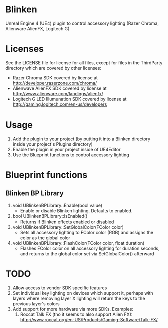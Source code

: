 # Blinken
Unreal Engine 4 (UE4) plugin to control accessory lighting (Razer Chroma, Alienware AlienFX, Logitech G)

# Licenses

See the LICENSE file for license for all files, except for files in the ThirdParty directory which are covered by other licenses:
* Razer Chroma SDK covered by license at http://developer.razerzone.com/chroma/
* Alienwave AlienFX SDK covered by license at http://www.alienware.com/landings/alienfx/
* Logitech G LED Illumunation SDK covered by license at http://gaming.logitech.com/en-us/developers

# Usage

1. Add the plugin to your project (by putting it into a Blinken directory inside your project's Plugins directory)
2. Enable the plugin in your project inside of UE4Editor
3. Use the Blueprint functions to control accessory lighting

# Blueprint functions

## Blinken BP Library

1. void UBlinkenBPLibrary::Enable(bool value)
   * Enable or disable Blinken lighting.  Defaults to enabled.
2. bool UBlinkenBPLibrary::IsEnabled()
   * Returns if Blinken effects enabled or disabled
3. void UBlinkenBPLibrary::SetGlobalColor(FColor color)
   * Sets all accessory lighting to FColor color (RGB) and assigns the color as the global color
4. void UBlinkenBPLibrary::FlashColor(FColor color, float duration)
   * Flashes FColor color on all accessory lighting for duration seconds, and returns to the global color set via SetGlobalColor() afterward

# TODO

1. Allow access to vendor SDK specific features
2. Set individual key lighting on devices which support it, perhaps with layers where removing layer X lighting will return the keys to the previous layer's colors
3. Add support for more hardware via more SDKs.  Examples:
   1. Roccat Talk FX (tho it seems to also support Alien FX): http://www.roccat.org/en-US/Products/Gaming-Software/Talk-FX/

